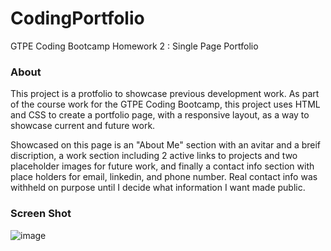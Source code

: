 # CodingPortfolio
GTPE Coding Bootcamp Homework 2 : Single Page Portfolio

### About
This project is a protfolio to showcase previous development work.
As part of the course work for the GTPE Coding Bootcamp, this project uses HTML and CSS to create a portfolio page, with a responsive layout, as a way to showcase current and future work.

Showcased on this page is an "About Me" section with an avitar and a breif discription, a work section including 2 active links to projects and two placeholder images for future work, and finally a contact info section with place holders for email, linkedin, and phone number. Real contact info was withheld on purpose until I decide what information I want made public.

### Screen Shot

![image](https://user-images.githubusercontent.com/81862313/124635100-0e64b700-de55-11eb-9803-558890890987.png)
